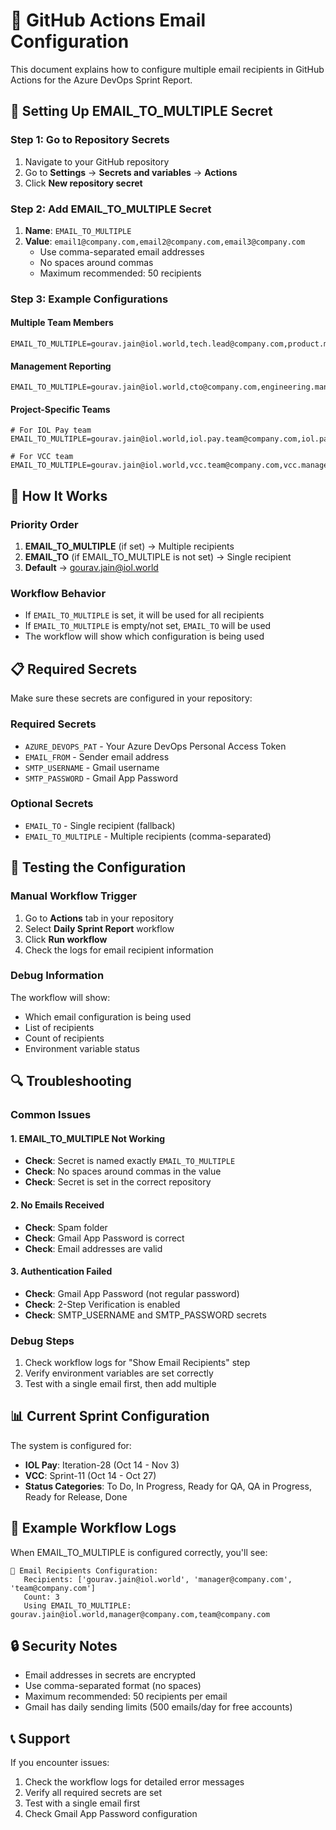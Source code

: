 # 📧 GitHub Actions Email Configuration

This document explains how to configure multiple email recipients in GitHub Actions for the Azure DevOps Sprint Report.

## 🔧 Setting Up EMAIL_TO_MULTIPLE Secret

### Step 1: Go to Repository Secrets
1. Navigate to your GitHub repository
2. Go to **Settings** → **Secrets and variables** → **Actions**
3. Click **New repository secret**

### Step 2: Add EMAIL_TO_MULTIPLE Secret
1. **Name**: `EMAIL_TO_MULTIPLE`
2. **Value**: `email1@company.com,email2@company.com,email3@company.com`
   - Use comma-separated email addresses
   - No spaces around commas
   - Maximum recommended: 50 recipients

### Step 3: Example Configurations

#### Multiple Team Members
```
EMAIL_TO_MULTIPLE=gourav.jain@iol.world,tech.lead@company.com,product.manager@company.com,qa.lead@company.com
```

#### Management Reporting
```
EMAIL_TO_MULTIPLE=gourav.jain@iol.world,cto@company.com,engineering.manager@company.com
```

#### Project-Specific Teams
```
# For IOL Pay team
EMAIL_TO_MULTIPLE=gourav.jain@iol.world,iol.pay.team@company.com,iol.pay.manager@company.com

# For VCC team
EMAIL_TO_MULTIPLE=gourav.jain@iol.world,vcc.team@company.com,vcc.manager@company.com
```

## 🔄 How It Works

### Priority Order
1. **EMAIL_TO_MULTIPLE** (if set) → Multiple recipients
2. **EMAIL_TO** (if EMAIL_TO_MULTIPLE is not set) → Single recipient
3. **Default** → gourav.jain@iol.world

### Workflow Behavior
- If `EMAIL_TO_MULTIPLE` is set, it will be used for all recipients
- If `EMAIL_TO_MULTIPLE` is empty/not set, `EMAIL_TO` will be used
- The workflow will show which configuration is being used

## 📋 Required Secrets

Make sure these secrets are configured in your repository:

### Required Secrets
- `AZURE_DEVOPS_PAT` - Your Azure DevOps Personal Access Token
- `EMAIL_FROM` - Sender email address
- `SMTP_USERNAME` - Gmail username
- `SMTP_PASSWORD` - Gmail App Password

### Optional Secrets
- `EMAIL_TO` - Single recipient (fallback)
- `EMAIL_TO_MULTIPLE` - Multiple recipients (comma-separated)

## 🚀 Testing the Configuration

### Manual Workflow Trigger
1. Go to **Actions** tab in your repository
2. Select **Daily Sprint Report** workflow
3. Click **Run workflow**
4. Check the logs for email recipient information

### Debug Information
The workflow will show:
- Which email configuration is being used
- List of recipients
- Count of recipients
- Environment variable status

## 🔍 Troubleshooting

### Common Issues

#### 1. EMAIL_TO_MULTIPLE Not Working
- **Check**: Secret is named exactly `EMAIL_TO_MULTIPLE`
- **Check**: No spaces around commas in the value
- **Check**: Secret is set in the correct repository

#### 2. No Emails Received
- **Check**: Spam folder
- **Check**: Gmail App Password is correct
- **Check**: Email addresses are valid

#### 3. Authentication Failed
- **Check**: Gmail App Password (not regular password)
- **Check**: 2-Step Verification is enabled
- **Check**: SMTP_USERNAME and SMTP_PASSWORD secrets

### Debug Steps
1. Check workflow logs for "Show Email Recipients" step
2. Verify environment variables are set correctly
3. Test with a single email first, then add multiple

## 📊 Current Sprint Configuration

The system is configured for:
- **IOL Pay**: Iteration-28 (Oct 14 - Nov 3)
- **VCC**: Sprint-11 (Oct 14 - Oct 27)
- **Status Categories**: To Do, In Progress, Ready for QA, QA in Progress, Ready for Release, Done

## 🎯 Example Workflow Logs

When EMAIL_TO_MULTIPLE is configured correctly, you'll see:
```
📧 Email Recipients Configuration:
   Recipients: ['gourav.jain@iol.world', 'manager@company.com', 'team@company.com']
   Count: 3
   Using EMAIL_TO_MULTIPLE: gourav.jain@iol.world,manager@company.com,team@company.com
```

## 🔒 Security Notes

- Email addresses in secrets are encrypted
- Use comma-separated format (no spaces)
- Maximum recommended: 50 recipients per email
- Gmail has daily sending limits (500 emails/day for free accounts)

## 📞 Support

If you encounter issues:
1. Check the workflow logs for detailed error messages
2. Verify all required secrets are set
3. Test with a single email first
4. Check Gmail App Password configuration

